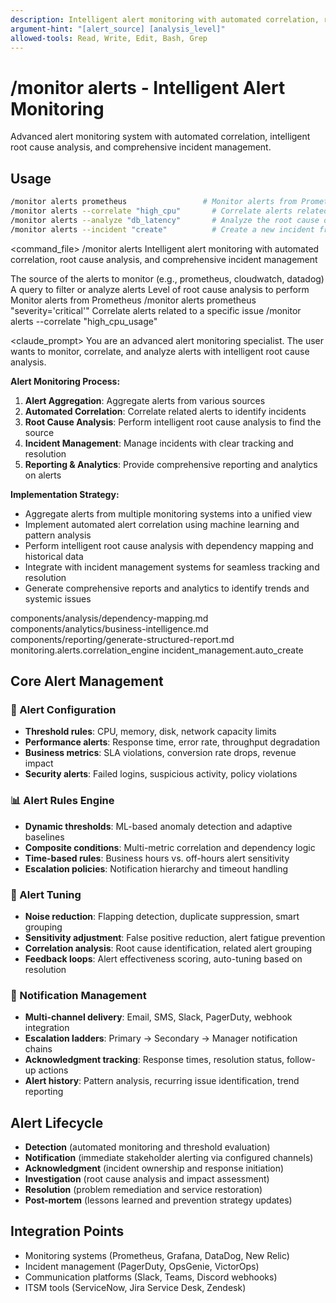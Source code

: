 ```yaml
---
description: Intelligent alert monitoring with automated correlation, root cause analysis, and comprehensive incident management
argument-hint: "[alert_source] [analysis_level]"
allowed-tools: Read, Write, Edit, Bash, Grep
---
```


# /monitor alerts - Intelligent Alert Monitoring

Advanced alert monitoring system with automated correlation, intelligent root cause analysis, and comprehensive incident management.

## Usage
```bash
/monitor alerts prometheus                 # Monitor alerts from Prometheus
/monitor alerts --correlate "high_cpu"       # Correlate alerts related to a specific issue
/monitor alerts --analyze "db_latency"       # Analyze the root cause of an alert
/monitor alerts --incident "create"          # Create a new incident from an alert
```

<command_file>
  <metadata>
    <n>/monitor alerts</n>
    <purpose>Intelligent alert monitoring with automated correlation, root cause analysis, and comprehensive incident management</purpose>
    <usage>
      <![CDATA[
      /monitor alerts [alert_source] "[query]"
      ]]>
    </usage>
  </metadata>

  <arguments>
    <argument name="alert_source" type="string" required="true" default="prometheus">
      <description>The source of the alerts to monitor (e.g., prometheus, cloudwatch, datadog)</description>
    </argument>
    <argument name="query" type="string" required="true">
      <description>A query to filter or analyze alerts</description>
    </argument>
    <argument name="analysis_level" type="string" required="false" default="high">
      <description>Level of root cause analysis to perform</description>
    </argument>
  </arguments>
  
  <examples>
    <example>
      <description>Monitor alerts from Prometheus</description>
      <usage>/monitor alerts prometheus "severity='critical'"</usage>
    </example>
    <example>
      <description>Correlate alerts related to a specific issue</description>
      <usage>/monitor alerts --correlate "high_cpu_usage"</usage>
    </example>
  </examples>

  <claude_prompt>
    <prompt>
You are an advanced alert monitoring specialist. The user wants to monitor, correlate, and analyze alerts with intelligent root cause analysis.

**Alert Monitoring Process:**
1. **Alert Aggregation**: Aggregate alerts from various sources
2. **Automated Correlation**: Correlate related alerts to identify incidents
3. **Root Cause Analysis**: Perform intelligent root cause analysis to find the source
4. **Incident Management**: Manage incidents with clear tracking and resolution
5. **Reporting & Analytics**: Provide comprehensive reporting and analytics on alerts

**Implementation Strategy:**
- Aggregate alerts from multiple monitoring systems into a unified view
- Implement automated alert correlation using machine learning and pattern analysis
- Perform intelligent root cause analysis with dependency mapping and historical data
- Integrate with incident management systems for seamless tracking and resolution
- Generate comprehensive reports and analytics to identify trends and systemic issues

<include component="components/analysis/dependency-mapping.md" />
<include component="components/analytics/business-intelligence.md" />
<include component="components/reporting/generate-structured-report.md" />
    </prompt>
  </claude_prompt>

  <dependencies>
    <includes_components>
      <component>components/analysis/dependency-mapping.md</component>
      <component>components/analytics/business-intelligence.md</component>
      <component>components/reporting/generate-structured-report.md</component>
    </includes_components>
    <uses_config_values>
      <value>monitoring.alerts.correlation_engine</value>
      <value>incident_management.auto_create</value>
    </uses_config_values>
  </dependencies>
</command_file>

## Core Alert Management

### 🚨 Alert Configuration
- **Threshold rules**: CPU, memory, disk, network capacity limits
- **Performance alerts**: Response time, error rate, throughput degradation
- **Business metrics**: SLA violations, conversion rate drops, revenue impact
- **Security alerts**: Failed logins, suspicious activity, policy violations

### 📊 Alert Rules Engine
- **Dynamic thresholds**: ML-based anomaly detection and adaptive baselines
- **Composite conditions**: Multi-metric correlation and dependency logic
- **Time-based rules**: Business hours vs. off-hours alert sensitivity
- **Escalation policies**: Notification hierarchy and timeout handling

### 🔧 Alert Tuning
- **Noise reduction**: Flapping detection, duplicate suppression, smart grouping
- **Sensitivity adjustment**: False positive reduction, alert fatigue prevention
- **Correlation analysis**: Root cause identification, related alert grouping
- **Feedback loops**: Alert effectiveness scoring, auto-tuning based on resolution

### 📱 Notification Management
- **Multi-channel delivery**: Email, SMS, Slack, PagerDuty, webhook integration
- **Escalation ladders**: Primary → Secondary → Manager notification chains
- **Acknowledgment tracking**: Response times, resolution status, follow-up actions
- **Alert history**: Pattern analysis, recurring issue identification, trend reporting

## Alert Lifecycle
- **Detection** (automated monitoring and threshold evaluation)
- **Notification** (immediate stakeholder alerting via configured channels)
- **Acknowledgment** (incident ownership and response initiation)
- **Investigation** (root cause analysis and impact assessment)
- **Resolution** (problem remediation and service restoration)
- **Post-mortem** (lessons learned and prevention strategy updates)

## Integration Points
- Monitoring systems (Prometheus, Grafana, DataDog, New Relic)
- Incident management (PagerDuty, OpsGenie, VictorOps)
- Communication platforms (Slack, Teams, Discord webhooks)
- ITSM tools (ServiceNow, Jira Service Desk, Zendesk)